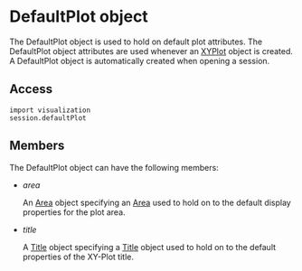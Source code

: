 # DefaultPlot object

The DefaultPlot object is used to hold on default plot attributes. The DefaultPlot object attributes are used whenever an [XYPlot](https://help.3ds.com/2022/english/DSSIMULIA_Established/SIMACAEKERRefMap/simaker-c-xyplotpyc.htm?ContextScope=all) object is created. A DefaultPlot object is automatically created when opening a session.

## Access

```
import visualization
session.defaultPlot
```

## Members

The DefaultPlot object can have the following members:

- *area*

  An [Area](https://help.3ds.com/2022/english/DSSIMULIA_Established/SIMACAEKERRefMap/simaker-c-areapyc.htm?ContextScope=all) object specifying an [Area](https://help.3ds.com/2022/english/DSSIMULIA_Established/SIMACAEKERRefMap/simaker-c-areapyc.htm?ContextScope=all) used to hold on to the default display properties for the plot area.

- *title*

  A [Title](https://help.3ds.com/2022/english/DSSIMULIA_Established/SIMACAEKERRefMap/simaker-c-titlepyc.htm?ContextScope=all) object specifying a [Title](https://help.3ds.com/2022/english/DSSIMULIA_Established/SIMACAEKERRefMap/simaker-c-titlepyc.htm?ContextScope=all) object used to hold on to the default properties of the XY-Plot title.